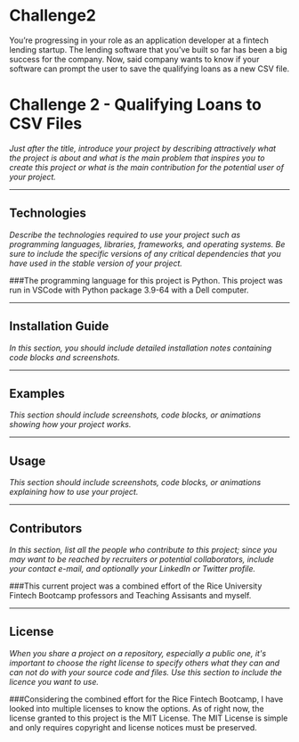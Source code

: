 # Challenge2
You’re progressing in your role as an application developer at a fintech lending startup. The lending software that you’ve built so far has been a big success for the company. Now, said company wants to know if your software can prompt the user to save the qualifying loans as a new CSV file.

# Challenge 2 - Qualifying Loans to CSV Files

*Just after the title, introduce your project by describing attractively what the project is about and what is the main problem that inspires you to create this project or what is the main contribution for the potential user of your project.*

---

## Technologies

*Describe the technologies required to use your project such as programming languages, libraries, frameworks, and operating systems. Be sure to include the specific versions of any critical dependencies that you have used in the stable version of your project.*

###The programming language for this project is Python. This project was run in VSCode with Python package 3.9-64 with a Dell computer.

---

## Installation Guide

*In this section, you should include detailed installation notes containing code blocks and screenshots.*

---

## Examples

*This section should include screenshots, code blocks, or animations showing how your project works.*

---

## Usage

*This section should include screenshots, code blocks, or animations explaining how to use your project.*

---

## Contributors

*In this section, list all the people who contribute to this project; since you may want to be reached by recruiters or potential collaborators, include your contact e-mail, and optionally your LinkedIn or Twitter profile.*

###This current project was a combined effort of the Rice University Fintech Bootcamp professors and Teaching Assisants and myself.

---

## License

*When you share a project on a repository, especially a public one, it's important to choose the right license to specify others what they can and can not do with your source code and files. Use this section to include the licence you want to use.*

###Considering the combined effort for the Rice Fintech Bootcamp, I have looked into multiple licenses to know the options. As of right now, the license granted to this project is the MIT License. The MIT License is simple and only requires copyright and license notices must be preserved.
